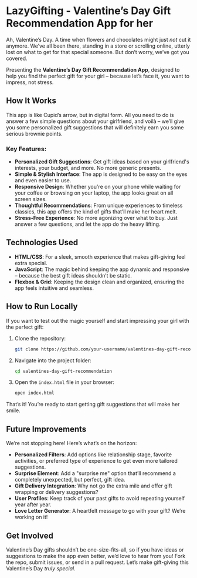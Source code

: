 # LazyGifting - Valentine’s Day Gift Recommendation App for her

Ah, Valentine’s Day. A time when flowers and chocolates might just *not* cut it anymore. We’ve all been there, standing in a store or scrolling online, utterly lost on what to get for that special someone. But don’t worry, we’ve got you covered. 

Presenting the **Valentine’s Day Gift Recommendation App**, designed to help you find the perfect gift for your girl – because let’s face it, you want to impress, not stress.

## How It Works

This app is like Cupid’s arrow, but in digital form. All you need to do is answer a few simple questions about your girlfriend, and voilà – we’ll give you some personalized gift suggestions that will definitely earn you some serious brownie points.

### Key Features:
- **Personalized Gift Suggestions**: Get gift ideas based on your girlfriend's interests, your budget, and more. No more generic presents.
- **Simple & Stylish Interface**: The app is designed to be easy on the eyes and even easier to use.
- **Responsive Design**: Whether you're on your phone while waiting for your coffee or browsing on your laptop, the app looks great on all screen sizes.
- **Thoughtful Recommendations**: From unique experiences to timeless classics, this app offers the kind of gifts that’ll make her heart melt.
- **Stress-Free Experience**: No more agonizing over what to buy. Just answer a few questions, and let the app do the heavy lifting.

## Technologies Used

- **HTML/CSS**: For a sleek, smooth experience that makes gift-giving feel extra special.
- **JavaScript**: The magic behind keeping the app dynamic and responsive – because the best gift ideas shouldn’t be static.
- **Flexbox & Grid**: Keeping the design clean and organized, ensuring the app feels intuitive and seamless.
  
## How to Run Locally

If you want to test out the magic yourself and start impressing your girl with the perfect gift:

1. Clone the repository:
   ```bash
   git clone https://github.com/your-username/valentines-day-gift-recommendation.git
   ```

2. Navigate into the project folder:
   ```bash
   cd valentines-day-gift-recommendation
   ```

3. Open the `index.html` file in your browser:
   ```bash
   open index.html
   ```

That’s it! You’re ready to start getting gift suggestions that will make her smile.

## Future Improvements

We’re not stopping here! Here’s what’s on the horizon:

- **Personalized Filters**: Add options like relationship stage, favorite activities, or preferred type of experience to get even more tailored suggestions.
- **Surprise Element**: Add a "surprise me" option that’ll recommend a completely unexpected, but perfect, gift idea.
- **Gift Delivery Integration**: Why not go the extra mile and offer gift wrapping or delivery suggestions?
- **User Profiles**: Keep track of your past gifts to avoid repeating yourself year after year. 
- **Love Letter Generator**: A heartfelt message to go with your gift? We’re working on it!

## Get Involved

Valentine’s Day gifts shouldn’t be one-size-fits-all, so if you have ideas or suggestions to make the app even better, we’d love to hear from you! Fork the repo, submit issues, or send in a pull request. Let’s make gift-giving this Valentine’s Day *truly special*.
